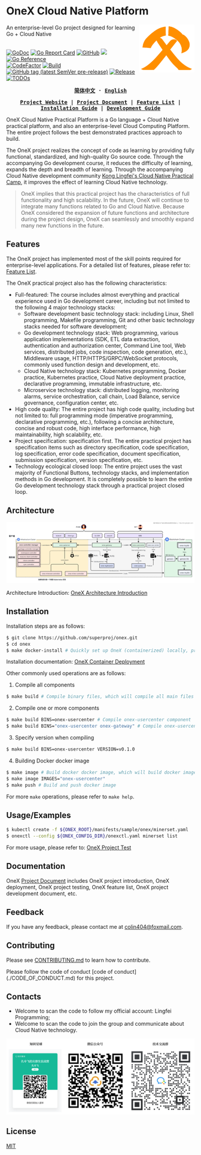[Project Website]: https://konglingfei.com
[Project Document]: https://konglingfei.com/onex/
[Installation Guide]: https://konglingfei.com/onex/installation/
[Development Guide]: https://konglingfei.com/onex/devel/devel.html
[Feature List]: https://konglingfei.com/onex/intro/feature.html

# OneX Cloud Native Platform

<a href="https://konglingfei.com/"><img align="right" src="./docs/images/onex-orange.svg" alt="onex" title="onex" width="150"></a>

<div align="left">An enterprise-level Go project designed for learning Go + Cloud Native</div>
<br/>

[![GoDoc](https://godoc.org/github.com/superproj/onex?status.svg)](https://godoc.org/github.com/superproj/onex)
[![Go Report Card](https://goreportcard.com/badge/github.com/superproj/onex)](https://goreportcard.com/report/github.com/superproj/onex)
[![GitHub](https://img.shields.io/github/license/superproj/onex)](https://github.com/superproj/onex/blob/master/LICENSE)
[![](https://goreportcard.com/badge/github.com/superproj/onex)](https://goreportcard.com/report/github.com/superproj/onex)
[![Go Reference](https://pkg.go.dev/badge/github.com/superproj/onex.svg)](https://pkg.go.dev/github.com/superproj/onex)
<br/>
[![CodeFactor](https://img.shields.io/badge/contributions-welcome-brightgreen.svg?style=flat)](https://github.com/superproj/onex/issues)
[![Build](https://img.shields.io/github/actions/workflow/status/superproj/onex/build-and-test.yml?branch=master&logo=Github)](https://github.com/superproj/onex/actions/workflows/build-and-test.yml)
[![GitHub tag (latest SemVer pre-release)](https://img.shields.io/github/v/tag/superproj/onex?include_prereleases&label=version)](https://github.com/superproj/onex/tags)
[![Release](https://img.shields.io/github/release/superproj/onex.svg?style=flat-square)](https://github.com/superproj/onex/releases)
[![TODOs](https://badgen.net/https/api.tickgit.com/badgen/github.com/superproj/onex)](https://www.tickgit.com/browse?repo=github.com/superproj/onex)

<div align="center">
<strong>
<samp>

[简体中文](README.md) · [English](README.en.md)

[Project Website] | [Project Document] | [Feature List] | [Installation Guide] | [Development Guide]

</samp>
</strong>
</div>

OneX Cloud Native Practical Platform is a Go language + Cloud Native practical platform, and also an enterprise-level Cloud Computing Platform. The entire project follows the best demonstrated practices approach to build.

The OneX project realizes the concept of code as learning by providing fully functional, standardized, and high-quality Go source code. Through the accompanying Go development course, it reduces the difficulty of learning, expands the depth and breadth of learning. Through the accompanying Cloud Native development community [Kong Lingfei's Cloud Native Practical Camp](https://konglingfei.com/), it improves the effect of learning Cloud Native technology.

> OneX implies that this practical project has the characteristics of full functionality and high scalability. In the future, OneX will continue to integrate many functions related to Go and Cloud Native. Because OneX considered the expansion of future functions and architecture during the project design, OneX can seamlessly and smoothly expand many new functions in the future.

## Features

The OneX project has implemented most of the skill points required for enterprise-level applications. For a detailed list of features, please refer to: [Feature List].

The OneX practical project also has the following characteristics:
- Full-featured: The course includes almost everything and practical experience used in Go development career, including but not limited to the following 4 major technology stacks:
  - Software development basic technology stack: including Linux, Shell programming, Makefile programming, Git and other basic technology stacks needed for software development;
  - Go development technology stack: Web programming, various application implementations (SDK, ETL data extraction, authentication and authorization center, Command Line tool, Web services, distributed jobs, code inspection, code generation, etc.), Middleware usage, HTTP/HTTPS/GRPC/WebSocket protocols, commonly used function design and development, etc.
  - Cloud Native technology stack: Kubernetes programming, Docker practice, Kubernetes practice, Cloud Native deployment practice, declarative programming, immutable infrastructure, etc.
  - Microservice technology stack: distributed logging, monitoring alarms, service orchestration, call chain, Load Balance, service governance, configuration center, etc.
- High code quality: The entire project has high code quality, including but not limited to: full programming mode (imperative programming, declarative programming, etc.), following a concise architecture, concise and robust code, high interface performance, high maintainability, high scalability, etc.
- Project specification: specification first. The entire practical project has specification items such as directory specification, code specification, log specification, error code specification, document specification, submission specification, version specification, etc.
- Technology ecological closed loop: The entire project uses the vast majority of Functional Buttons, technology stacks, and implementation methods in Go development. It is completely possible to learn the entire Go development technology stack through a practical project closed loop.

## Architecture

![OneX Architecture Diagram](./docs/images/onex-arch.png)

Architecture Introduction: [OneX Architecture Introduction](https://konglingfei.com/onex/intro/intro.html)

## Installation

Installation steps are as follows:

```bash
$ git clone https://github.com/superproj/onex.git
$ cd onex
$ make docker-install # Quickly set up OneX (containerized) locally, preferably with a newly installed Debian 12 Linux publish
```

Installation documentation: [OneX Container Deployment](https://konglingfei.com/onex/installation/docker.html)

Other commonly used operations are as follows:

1. Compile all components

```bash
$ make build # Compile binary files, which will compile all main files under the cmd/directory
```

2. Compile one or more components

```bash
$ make build BINS=onex-usercenter # Compile onex-usercenter component
$ make build BINS="onex-usercenter onex-gateway" # Compile onex-usercenter, onex-gateway components
```
3. Specify version when compiling

```bash
$ make build BINS=onex-usercenter VERSION=v0.1.0
```

4. Building Docker docker image

```bash
$ make image # Build docker docker image, which will build docker image for all components under the cmd/directory
$ make image IMAGES="onex-usercenter"
$ make push # Build and push docker image
```

For more `make` operations, please refer to `make help`.
    
## Usage/Examples

```bash
$ kubectl create -f ${ONEX_ROOT}/manifests/sample/onex/minerset.yaml
$ onexctl --config ${ONEX_CONFIG_DIR}/onexctl.yaml minerset list
```

For more usage, please refer to: [OneX Project Test](https://konglingfei.com/onex/installation/test.html)

## Documentation

OneX [Project Document] includes OneX project introduction, OneX deployment, OneX project testing, OneX feature list, OneX project development document, etc.

## Feedback

If you have any feedback, please contact me at colin404@foxmail.com.

## Contributing

Please see [CONTRIBUTING.md](./CONTRIBUTING.md) to learn how to contribute.

Please follow the code of conduct [code of conduct] (./CODE_OF_CONDUCT.md) for this project.

## Contacts

- Welcome to scan the code to follow my official account: Lingfei Programming;
- Welcome to scan the code to join the group and communicate about Cloud Native technology.

![合并-知识星球-公众号-交流群.png](./docs/images/合并-知识星球-公众号-交流群.png)

## License

[MIT](https://choosealicense.com/licenses/mit/)
